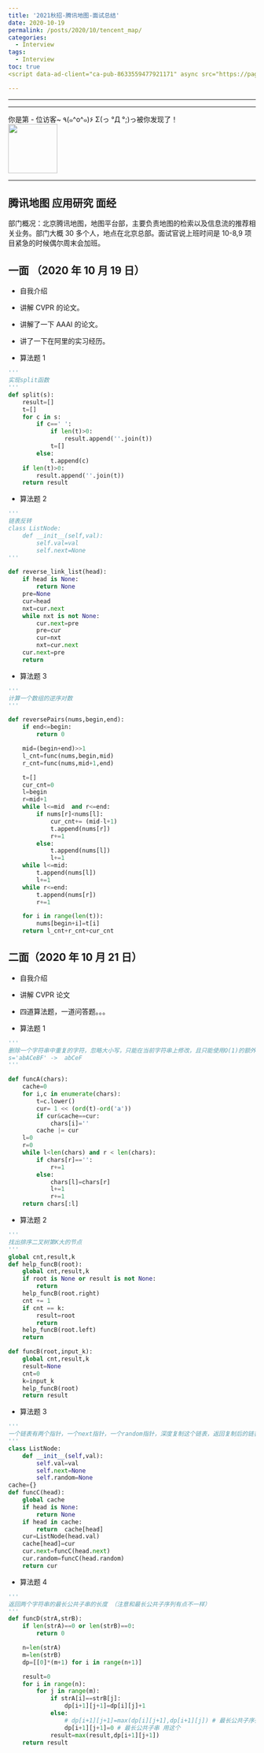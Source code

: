 ```yaml
---
title: '2021秋招-腾讯地图-面试总结'
date: 2020-10-19
permalink: /posts/2020/10/tencent_map/
categories:
  - Interview
tags:
  - Interview
toc: true
<script data-ad-client="ca-pub-8633559477921171" async src="https://pagead2.googlesyndication.com/pagead/js/adsbygoogle.js"></script>

---
```


---

---

<div>
<div class="button01">
      <visited_a href="#" display:inline>你是第<span data-hk-page="current"> - </span>位访客~</visited_a>
      <visited_p class="top">٩(๑^o^๑)۶</visited_p>
      <visited_p class="bottom">Σ(っ °Д °;)っ被你发现了！</visited_p>
</div>
<img align="center" width="100" src="{{ site.url }}/images/static/take_me.gif" alt="" display:inline>
</div>

---

## 腾讯地图 应用研究 面经

部门概况：北京腾讯地图，地图平台部，主要负责地图的检索以及信息流的推荐相关业务。部门大概 30 多个人，地点在北京总部。面试官说上班时间是 10-8,9 项目紧急的时候偶尔周末会加班。

## 一面 （2020 年 10 月 19 日）

- 自我介绍

- 讲解 CVPR 的论文。

- 讲解了一下 AAAI 的论文。

- 讲了一下在阿里的实习经历。

- 算法题 1

```python
'''
实现split函数
'''
def split(s):
    result=[]
    t=[]
    for c in s:
        if c==' ':
            if len(t)>0:
                result.append(''.join(t))
            t=[]
        else:
            t.append(c)
    if len(t)>0:
        result.append(''.join(t))
    return result
```

- 算法题 2

```python
'''
链表反转
class ListNode:
    def __init__(self,val):
        self.val=val
        self.next=None
'''

def reverse_link_list(head):
    if head is None:
        return None
    pre=None
    cur=head
    nxt=cur.next
    while nxt is not None:
        cur.next=pre
        pre=cur
        cur=nxt
        nxt=cur.next
    cur.next=pre
    return
```

- 算法题 3

```python
'''
计算一个数组的逆序对数
'''

def reversePairs(nums,begin,end):
    if end<=begin:
        return 0

    mid=(begin+end)>>1
    l_cnt=func(nums,begin,mid)
    r_cnt=func(nums,mid+1,end)

    t=[]
    cur_cnt=0
    l=begin
    r=mid+1
    while l<=mid  and r<=end:
        if nums[r]<nums[l]:
            cur_cnt+= (mid-l+1)
            t.append(nums[r])
            r+=1
        else:
            t.append(nums[l])
            l+=1
    while l<=mid:
        t.append(nums[l])
        l+=1
    while r<=end:
        t.append(nums[r])
        r+=1

    for i in range(len(t)):
        nums[begin+i]=t[i]
    return l_cnt+r_cnt+cur_cnt
```

## 二面（2020 年 10 月 21 日）

- 自我介绍
- 讲解 CVPR 论文
- 四道算法题，一道问答题。。。

- 算法题 1

```python
'''
删除一个字符串中重复的字符，忽略大小写，只能在当前字符串上修改，且只能使用O(1)的额外空间。
s='abACeBF' ->  abCeF
'''

def funcA(chars):
    cache=0
    for i,c in enumerate(chars):
        t=c.lower()
        cur= 1 << (ord(t)-ord('a'))
        if cur&cache==cur:
            chars[i]=''
        cache |= cur
    l=0
    r=0
    while l<len(chars) and r < len(chars):
        if chars[r]=='':
            r+=1
        else:
            chars[l]=chars[r]
            l+=1
            r+=1
    return chars[:l]
```

- 算法题 2

```python
'''
找出排序二叉树第K大的节点
'''
global cnt,result,k
def help_funcB(root):
    global cnt,result,k
    if root is None or result is not None:
        return
    help_funcB(root.right)
    cnt += 1
    if cnt == k:
        result=root
        return
    help_funcB(root.left)
    return

def funcB(root,input_k):
    global cnt,result,k
    result=None
    cnt=0
    k=input_k
    help_funcB(root)
    return result

```

- 算法题 3

```python
'''
一个链表有两个指针，一个next指针，一个random指针，深度复制这个链表，返回复制后的链表的头结点
'''
class ListNode:
    def __init__(self,val):
        self.val=val
        self.next=None
        self.random=None
cache={}
def funcC(head):
    global cache
    if head is None:
        return None
    if head in cache:
        return  cache[head]
    cur=ListNode(head.val)
    cache[head]=cur
    cur.next=funcC(head.next)
    cur.random=funcC(head.random)
    return cur
```

- 算法题 4

```python
'''
返回两个字符串的最长公共子串的长度 （注意和最长公共子序列有点不一样）
'''
def funcD(strA,strB):
    if len(strA)==0 or len(strB)==0:
        return 0

    n=len(strA)
    m=len(strB)
    dp=[[0]*(m+1) for i in range(n+1)]

    result=0
    for i in range(n):
        for j in range(m):
            if strA[i]==strB[j]:
                dp[i+1][j+1]=dp[i][j]+1
            else:
                # dp[i+1][j+1]=max(dp[i][j+1],dp[i+1][j]) # 最长公共子序列 用这个
                dp[i+1][j+1]=0 # 最长公共子串 用这个
            result=max(result,dp[i+1][j+1])
    return result

```

<div data-hk-top-pages="5"> </div>
